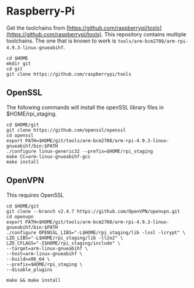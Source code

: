 # Raspberry-Pi

Get the toolchains from [https://github.com/raspberrypi/tools](https://github.com/raspberrypi/tools). This repository contains multiple toolchains. The one that is known to work is `tools/arm-bcm2708/arm-rpi-4.9.3-linux-gnueabihf`.

```
cd $HOME
mkdir git
cd git
git clone https://github.com/raspberrypi/tools
```

## OpenSSL

The following commands will install the openSSL library files in $HOME/rpi_staging.

```
cd $HOME/git
git clone https://github.com/openssl/openssl
cd openssl
export PATH=$HOME/git/tools/arm-bcm2708/arm-rpi-4.9.3-linux-gnueabihf/bin:$PATH
./configure linux-generic32 --prefix=$HOME/rpi_staging
make CC=arm-linux-gnueabihf-gcc
make install
```

## OpenVPN
This requires OpenSSL

```
cd $HOME/git
git clone --branch v2.4.7 https://github.com/OpenVPN/openvpn.git
cd openvpn
export PATH=$HOME/git/tools/arm-bcm2708/arm-rpi-4.9.3-linux-gnueabihf/bin:$PATH
./configure OPENSSL_LIBS="-L$HOME/rpi_staging/lib -lssl -lcrypt" \
LZO_LIBS="-L$HOME/rpi_staging/lib -llzo2" \
LZO_CFLAGS="-I$HOME/rpi_staging/include" \
--target=arm-linux-gnueabihf \
--host=arm-linux-gnueabihf \
--build=x86_64 \
--prefix=$HOME/rpi_staging \
--disable_plugins

make && make install
```
